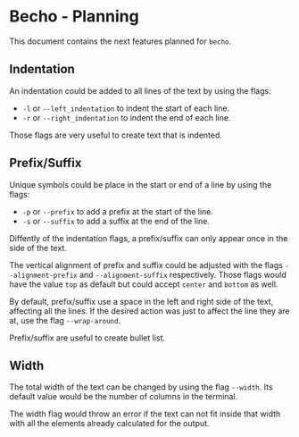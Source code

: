 # Becho - Planning

This document contains the next features planned for `becho`.

## Indentation

An indentation could be added to all lines of the text by
using the flags:
  + `-l` or `--left_indentation` to indent the start of each line.
  + `-r` or `--right_indentation` to indent the end of each line.

Those flags are very useful to create text that is indented.

## Prefix/Suffix

Unique symbols could be place in the start or end of a line by
using the flags:
  + `-p` or `--prefix` to add a prefix at the start of the line.
  + `-s` or `--suffix` to add a suffix at the end of the line.

Diffently of the indentation flags, a prefix/suffix can only
appear once in the side of the text.

The vertical alignment of prefix and suffix could be adjusted
with the flags `--alignment-prefix` and `--alignment-suffix` respectively. Those flags would have the value `top` as default
but could accept `center` and `bottom` as well.

By default, prefix/suffix use a space in the left and right side of the text, affecting all the lines. If the desired action was just to affect the line they are at, use the flag `--wrap-around`.

Prefix/suffix are useful to create bullet list.

## Width

The total width of the text can be changed by using the flag
`--width`. Its default value would be the number of columns in
the terminal.

The width flag would throw an error if the text can not fit
inside that width with all the elements already calculated for
the output.
